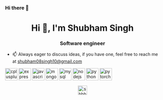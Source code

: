 ### Hi there 👋

<!--
**shbhshs/shbhshs** is a ✨ _special_ ✨ repository because its `README.md` (this file) appears on your GitHub profile.


I am Shubham, I write code for living.

- :office: I work at an early stage SaaS startup.
- 📫 Always eager to discuss ideas, if you have one, feel free to reach me at [shubham08singh10@gmail.com](shubham08singh10@gmail.com)
-->

<h1 align="center">Hi 👋, I'm Shubham Singh</h1>
<h3 align="center">Software engineer</h3>

- 📫 Always eager to discuss ideas, if you have one, feel free to reach me at [shubham08singh10@gmail.com](shubham08singh10@gmail.com)

<p align="left"><img src="https://devicons.github.io/devicon/devicon.git/icons/cplusplus/cplusplus-original.svg" alt="cplusplus" width="40" height="40"/> <img src="https://devicons.github.io/devicon/devicon.git/icons/express/express-original-wordmark.svg" alt="express" width="40" height="40"/> <img src="https://devicons.github.io/devicon/devicon.git/icons/javascript/javascript-original.svg" alt="javascript" width="40" height="40"/> <img src="https://devicons.github.io/devicon/devicon.git/icons/mongodb/mongodb-original-wordmark.svg" alt="mongodb" width="40" height="40"/> <img src="https://devicons.github.io/devicon/devicon.git/icons/mysql/mysql-original-wordmark.svg" alt="mysql" width="40" height="40"/> <img src="https://devicons.github.io/devicon/devicon.git/icons/nodejs/nodejs-original-wordmark.svg" alt="nodejs" width="40" height="40"/> <img src="https://devicons.github.io/devicon/devicon.git/icons/python/python-original.svg" alt="python" width="40" height="40"/> <img src="https://www.vectorlogo.zone/logos/pytorch/pytorch-icon.svg" alt="pytorch" width="40" height="40"/></p><p align="center">
<a href="https://twitter.com/shbhshs0" target="blank"><img align="center" src="https://cdn.jsdelivr.net/npm/simple-icons@3.0.1/icons/twitter.svg" alt="shbhshs0" height="30" width="30" /></a>
</p>
